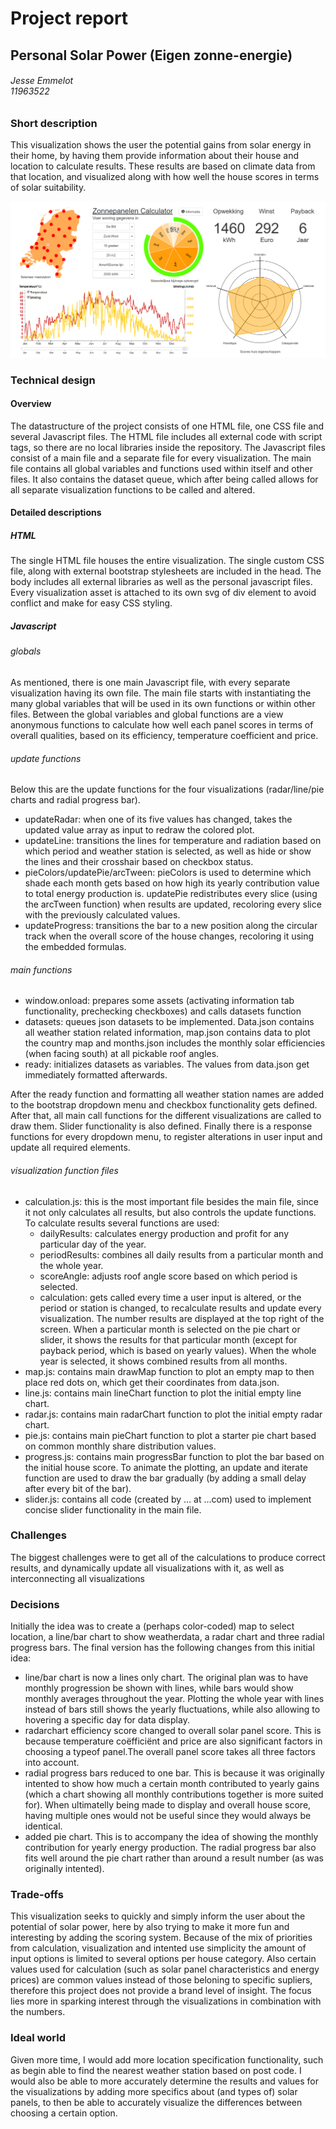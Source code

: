 # Project report
## Personal Solar Power (Eigen zonne-energie)
###### Jesse Emmelot <br> 11963522

### Short description
This visualization shows the user the potential gains from solar energy in their home, by having them provide information about their house and location to calculate results. These results are based on climate data from that location, and visualized along with how well the house scores in terms of solar suitability.

![](doc/final_visualization.png)

### Technical design
#### Overview
The datastructure of the project consists of one HTML file, one CSS file and several Javascript files. The HTML file includes all external code with script tags, so there are no local libraries inside the repository.  The Javascript files consist of a main file and a separate file for every visualization. The main file contains all global variables  and functions used within itself and other files. It also contains the dataset queue, which after being called allows for all separate visualization functions to be called and altered.

#### Detailed descriptions
##### HTML
The single HTML file houses the entire visualization. The single custom CSS file, along with external bootstrap stylesheets are included in the head. The body includes all external libraries as well as the personal javascript files. Every visualization asset is attached to its own svg of div element to avoid conflict and make for easy CSS styling.

##### Javascript
###### globals
As mentioned, there is one main Javascript file, with every separate visualization having its own file. The main file starts with instantiating the many global variables that will be used in its own functions or within other files. Between the global variables and global functions are a view anonymous functions to calculate how well each panel scores in terms of overall qualities, based on its efficiency, temperature coefficient and price.

###### update functions
Below this are the update functions for the four visualizations (radar/line/pie charts and radial progress bar).
- updateRadar: when one of its five values has changed, takes the updated value array as input to redraw the colored plot.
- updateLine: transitions the lines for temperature and radiation based on which period and weather station is selected, as well as hide or show the lines and their crosshair based on checkbox status.
- pieColors/updatePie/arcTween: pieColors is used to determine which shade each month gets based on how high its yearly contribution value  to total energy production is. updatePie redistributes every slice (using the arcTween function) when results are updated, recoloring every slice with the previously calculated values.
- updateProgress: transitions the bar to a new position along the circular track when the overall score of the house changes, recoloring it using the embedded formulas.

###### main functions
- window.onload: prepares some assets (activating information tab functionality, prechecking checkboxes) and calls datasets function
- datasets: queues json datasets to be implemented. Data.json contains all weather station related information, map.json contains data to plot the country map and months.json includes the monthly solar efficiencies (when facing south) at all pickable roof angles.
- ready: initializes datasets as variables. The values from data.json get immediately formatted afterwards.

After the ready function and formatting all weather station names are added to the bootstrap dropdown menu and checkbox functionality gets defined.  After that, all main call functions for the different visualizations are called to draw them. Slider functionality is also defined. Finally there is a response functions for every dropdown menu, to register alterations in user input and update all required elements.

###### visualization function files
- calculation.js: this is the most important file besides the main file, since it not only calculates all results, but also controls the update functions. To calculate results several functions are used:
  - dailyResults: calculates energy production and profit for any particular day of the year.
  - periodResults: combines all daily results from a particular month and the whole year.
  - scoreAngle: adjusts roof angle score based on which period is selected.
  - calculation: gets called every time a user input is altered, or the period or station is changed, to recalculate results and update every visualization. The number results are displayed at the top right of the screen. When a particular month is selected on the pie chart or slider, it shows the results for that particular month (except for payback period, which is based on yearly values). When the whole year is selected, it shows combined results from all months.
- map.js: contains main drawMap function to plot an empty map  to then place red dots on, which get their coordinates from data.json.
- line.js: contains main lineChart function to plot the initial empty line chart.
- radar.js: contains main radarChart function to plot the initial empty radar chart.
- pie.js: contains main pieChart function to plot a starter pie chart based on common monthly share distribution values.
- progress.js: contains main progressBar function to plot the bar based on the initial house score. To animate the plotting, an update and iterate function are used to draw the bar gradually (by adding a small delay after every bit of the bar). 
- slider.js: contains all code (created by … at …com) used to implement concise slider functionality in the main file.

### Challenges
The biggest challenges were to get all of the calculations to produce correct results, and dynamically update all visualizations with it, as well as interconnecting all visualizations

### Decisions
Initially the idea was to create a (perhaps color-coded) map to select location, a line/bar chart to show weatherdata, a radar chart and three radial progress bars. The final version has the following changes from this initial idea:
- line/bar chart is now a lines only chart. The original plan was to have monthly progression be shown with lines, while bars would show monthly averages throughout the year. Plotting the whole year with lines instead of bars still shows the yearly fluctuations, while also allowing to hovering a specific day for data display.
- radarchart efficiency score changed to overall solar panel score. This is because temperature coëfficiënt and price are also significant factors in choosing a typeof panel.The overall panel score takes all three factors into account.
- radial progress bars reduced to one bar. This is because it was originally intented to show how much a certain month contributed to yearly gains (which a chart showing all monthly contributions together is more suited for). When ultimatelly being made to display and overall house score, having multiple ones would not be useful since they would always be identical.
- added pie chart. This is to accompany the idea of showing the monthly contribution for yearly energy production. The radial progress bar also fits well around the pie chart rather than around a result number (as was originally intented).

### Trade-offs
This visualization seeks to quickly and simply inform the user about the potential of solar power, here by also trying to make it more fun and interesting by adding the scoring system. Because of the mix of priorities from calculation, visualization and intented use simplicity the amount of input options is limited to several options per house category. Also certain values used for calculation (such as solar panel characteristics and energy prices) are common values instead of those beloning to specific supliers, therefore this project does not provide a brand level of insight. The focus lies more in sparking interest through the visualizations in combination with the numbers. 

### Ideal world
Given more time, I would add more location specification functionality, such as begin able to find the nearest weather station based on post code. I would also be able to more accurately determine the results and values for the visualizations by adding more specifics about (and types of) solar panels, to then be able to accurately visualize the differences between choosing a certain option. 
